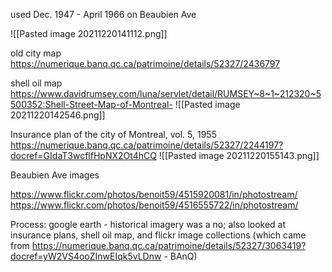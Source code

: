 used Dec. 1947 - April 1966 on Beaubien Ave

![[Pasted image 20211220141112.png]]

old city map
https://numerique.banq.qc.ca/patrimoine/details/52327/2436797

shell oil map
https://www.davidrumsey.com/luna/servlet/detail/RUMSEY~8~1~212320~5500352:Shell-Street-Map-of-Montreal-
![[Pasted image 20211220142546.png]]



Insurance plan of the city of Montreal, vol. 5, 1955 https://numerique.banq.qc.ca/patrimoine/details/52327/2244197?docref=GIdaT3wcflfHpNX2Ot4hCQ
![[Pasted image 20211220155143.png]]

Beaubien Ave images

https://www.flickr.com/photos/benoit59/4515920081/in/photostream/
https://www.flickr.com/photos/benoit59/4516555722/in/photostream/

Process: google earth - historical imagery was a no; also looked at insurance plans, shell oil map, and flickr image collections (which came from https://numerique.banq.qc.ca/patrimoine/details/52327/3063419?docref=yW2VS4ooZInwEIqk5vLDnw - BAnQ)
